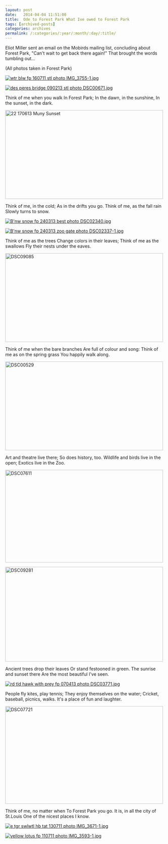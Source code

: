 ```yaml
---
layout: post
date:	2014-04-04 11:51:00
title:  Ode to Forest Park What Ive owed to Forest Park
tags: [archived-posts]
categories: archives
permalink: /:categories/:year/:month/:day/:title/
---
```

Eliot Miller sent an email on the Mobirds mailing list, concluding about Forest Park, "Can't wait to get back there again!" That  brought the words tumbling out...

(All photos taken in Forest Park)

<a href="http://s1142.photobucket.com/user/Deepapctrsglr/media/IMG_3755-1.jpg.html" target="_blank"><img src="http://i1142.photobucket.com/albums/n602/Deepapctrsglr/IMG_3755-1.jpg" border="0" alt="wtr blw fp 160711 stl photo IMG_3755-1.jpg" /></a>


<a href="http://s1264.photobucket.com/user/mnypx/media/DSC00671.jpg.html" target="_blank"><img src="http://i1264.photobucket.com/albums/jj483/mnypx/DSC00671.jpg" border="0" alt="des peres bridge 090213 stl photo DSC00671.jpg" /></a>


Think of me when you walk
In Forest Park;
In the dawn, in the sunshine,
In the sunset, in the dark.

<a href="https://www.flickr.com/photos/86494503@N00/9077914461" title="22 170613 Muny Sunset by mohandep, on Flickr"><img src="https://farm4.staticflickr.com/3755/9077914461_19e3acf58b.jpg" width="500" height="281" alt="22 170613 Muny Sunset"></a>

Think of me, in the cold;
As in the drifts you go.
Think of me, as the fall rain
Slowly turns to snow.

<a href="http://s1264.photobucket.com/user/mnypx/media/DSC02340.jpg.html" target="_blank"><img src="http://i1264.photobucket.com/albums/jj483/mnypx/DSC02340.jpg" border="0" alt="B&#39;nw snow fp 240313 best photo DSC02340.jpg" /></a>


<a href="http://s1264.photobucket.com/user/mnypx/media/DSC02337-1.jpg.html" target="_blank"><img src="http://i1264.photobucket.com/albums/jj483/mnypx/DSC02337-1.jpg" border="0" alt="B&#39;nw snow fp 240313 zoo gate photo DSC02337-1.jpg" /></a>


Think of me as the trees
Change colors in their leaves;
Think of me as the swallows
Fly their nests under the eaves.

<a href="https://www.flickr.com/photos/86494503@N00/10108072483" title="DSC09085 by mohandep, on Flickr"><img src="https://farm3.staticflickr.com/2880/10108072483_dd872d0f4e.jpg" width="500" height="281" alt="DSC09085"></a>

Think of me when the bare branches
Are full of colour and song:
Think of me as on the spring grass
You happily walk along.

<a href="https://www.flickr.com/photos/86494503@N00/10409953984" title="DSC00529 by mohandep, on Flickr"><img src="https://farm3.staticflickr.com/2835/10409953984_31ce389f9e.jpg" width="500" height="281" alt="DSC00529"></a>

Art and theatre live there;
So does history, too.
Wildlife and birds live in the open;
Exotics live in the Zoo.

<a href="https://www.flickr.com/photos/86494503@N00/9765533952" title="DSC07611 by mohandep, on Flickr"><img src="https://farm4.staticflickr.com/3799/9765533952_3114b78852.jpg" width="500" height="293" alt="DSC07611"></a>

<a href="https://www.flickr.com/photos/86494503@N00/8941814937" title="DSC09281 by mohandep, on Flickr"><img src="https://farm3.staticflickr.com/2887/8941814937_5685c9d8a5.jpg" width="500" height="300" alt="DSC09281"></a>


Ancient trees drop their leaves
Or stand festooned in green.
The sunrise and sunset there
Are the most beautiful I've seen.

<a href="http://s1264.photobucket.com/user/mnypx/media/DSC03771.jpg.html" target="_blank"><img src="http://i1264.photobucket.com/albums/jj483/mnypx/DSC03771.jpg" border="0" alt="rd tld hawk with prey fp 070413 photo DSC03771.jpg" /></a>

People fly kites, play tennis;
They enjoy themselves on the water;
Cricket, baseball, picnics, walks.
It's a place of fun and laughter.

<a href="https://www.flickr.com/photos/86494503@N00/9765369826" title="DSC07721 by mohandep, on Flickr"><img src="https://farm8.staticflickr.com/7304/9765369826_a020cb6e36.jpg" width="500" height="309" alt="DSC07721"></a>


Think of me, no matter when
To Forest Park you go.
It is, in all the city of St.Louis
One of the nicest places I know.

<a href="http://s1142.photobucket.com/user/Deepapctrsglr/media/IMG_3671-1.jpg.html" target="_blank"><img src="http://i1142.photobucket.com/albums/n602/Deepapctrsglr/IMG_3671-1.jpg" border="0" alt="e tgr swlwtl hb tat 130711 photo IMG_3671-1.jpg" /></a>


<a href="http://s1142.photobucket.com/user/Deepapctrsglr/media/IMG_3593-1.jpg.html" target="_blank"><img src="http://i1142.photobucket.com/albums/n602/Deepapctrsglr/IMG_3593-1.jpg" border="0" alt="yellow lotus fp 110711 photo IMG_3593-1.jpg"/></a>
